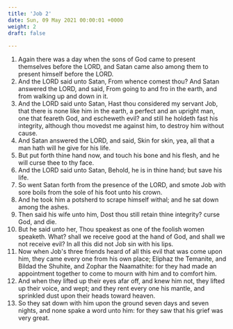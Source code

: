 ```yaml
---
title: 'Job 2'
date: Sun, 09 May 2021 00:00:01 +0000
weight: 2
draft: false
  
---
```


1. Again there was a day when the sons of God came to present themselves before the LORD, and Satan came also among them to present himself before the LORD.
2. And the LORD said unto Satan, From whence comest thou? And Satan answered the LORD, and said, From going to and fro in the earth, and from walking up and down in it.
3. And the LORD said unto Satan, Hast thou considered my servant Job, that there is none like him in the earth, a perfect and an upright man, one that feareth God, and escheweth evil? and still he holdeth fast his integrity, although thou movedst me against him, to destroy him without cause.
4. And Satan answered the LORD, and said, Skin for skin, yea, all that a man hath will he give for his life.
5. But put forth thine hand now, and touch his bone and his flesh, and he will curse thee to thy face.
6. And the LORD said unto Satan, Behold, he is in thine hand; but save his life.
7. So went Satan forth from the presence of the LORD, and smote Job with sore boils from the sole of his foot unto his crown.
8. And he took him a potsherd to scrape himself withal; and he sat down among the ashes.
9. Then said his wife unto him, Dost thou still retain thine integrity? curse God, and die.
10. But he said unto her, Thou speakest as one of the foolish women speaketh. What? shall we receive good at the hand of God, and shall we not receive evil? In all this did not Job sin with his lips.
11. Now when Job's three friends heard of all this evil that was come upon him, they came every one from his own place; Eliphaz the Temanite, and Bildad the Shuhite, and Zophar the Naamathite: for they had made an appointment together to come to mourn with him and to comfort him.
12. And when they lifted up their eyes afar off, and knew him not, they lifted up their voice, and wept; and they rent every one his mantle, and sprinkled dust upon their heads toward heaven.
13. So they sat down with him upon the ground seven days and seven nights, and none spake a word unto him: for they saw that his grief was very great.
